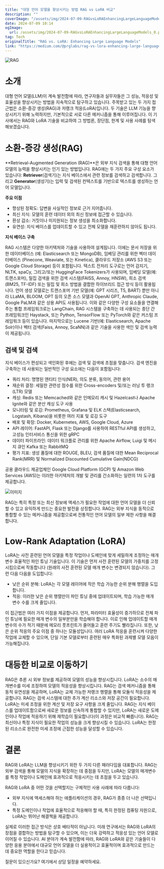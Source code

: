 ```yaml
---
title: "대형 언어 모델을 향상시키는 방법 RAG vs LoRA 비교"
description: ""
coverImage: "/assets/img/2024-07-09-RAGvsLoRAEnhancingLargeLanguageModels_0.png"
date: 2024-07-09 10:14
ogImage: 
  url: /assets/img/2024-07-09-RAGvsLoRAEnhancingLargeLanguageModels_0.png
tag: Tech
originalTitle: "RAG vs. LoRA: Enhancing Large Language Models"
link: "https://medium.com/@prglabs/rag-vs-lora-enhancing-large-language-models-ec1a5038e639"
---
```



![RAG](/assets/img/2024-07-09-RAGvsLoRAEnhancingLargeLanguageModels_0.png)

# 소개

대형 언어 모델(LLM)이 계속 발전함에 따라, 연구자들과 실무자들은 그 성능, 적응성 및 효율성을 향상시키는 방법을 지속적으로 탐구하고 있습니다. 주목받고 있는 두 가지 접근법은 소환-증강 생성(RAG)과 저랭크 적응(LoRA)입니다. 두 기술은 LLM 기능을 향상시키기 위해 노력하지만, 기본적으로 서로 다른 메커니즘을 통해 이루어집니다. 이 기사에서는 RAG와 LoRA 기술을 비교하여 그 방법론, 장단점, 한계 및 사용 사례를 탐색해보겠습니다.

# 소환-증강 생성(RAG)

<div class="content-ad"></div>

**Retrieval-Augmented Generation (RAG)**은 외부 지식 검색을 통해 대형 언어 모델의 능력을 향상시키는 인기 있는 방법입니다. RAG에는 두 가지 주요 구성 요소가 있습니다: **Retriever**(검색기)는 지식 베이스에서 관련 정보를 검색하고 검색합니다. 그리고 **Generator**(생성기)는 입력 및 검색된 컨텍스트를 기반으로 텍스트를 생성하는 언어 모델입니다.

**주요 이점**

- 향상된 정확도: 답변을 사실적인 정보로 근거 지어줍니다.
- 최신 지식: 모델의 훈련 데이터 외의 최신 정보에 접근할 수 있습니다.
- 환상 감소: 거짓이나 미지원되는 정보 생성을 최소화합니다.
- 유연성: 지식 베이스를 업데이트할 수 있고 전체 모델을 재훈련하지 않아도 됩니다.

**지식 베이스 구축**

<div class="content-ad"></div>

RAG 시스템은 다양한 아키텍처와 기술을 사용하여 설계됩니다. 이에는 문서 저장을 위한 데이터베이스 (예: Elasticsearch 또는 MongoDB), 임베딩 관리를 위한 벡터 데이터베이스 (Pinecone, Weaviate, 또는 Kinetica), 클라우드 저장소 (AWS S3 또는 Google Cloud Storage) 등이 포함됩니다. 텍스트 전처리 도구로는 언어 감지기, NLTK, spaCy, 그리고/또는 HuggingFace Tokenizers가 사용되며, 임베딩 모델(예: 트랜스포머), 밀집 검색을 위한 검색 시스템(FAISS, Annoy, HNSW), 희소 검색(BM25, TF-IDF) 또는 밀집 및 희소 방법을 결합한 하이브리드 접근 방식 등이 활용됩니다. 언어 생성 모델로는 트랜스포머 기반 모델(예: GPT 시리즈, T5, BART) 뿐만 아니라 LLaMA, BLOOM, OPT 등의 오픈 소스 모델과 OpenAI GPT, Anthropic Claude, Google PaLM과 같은 상용 API도 사용됩니다. 이와 같은 다양한 구성 요소들을 연결해주는 통합 프레임워크로는 LangChain, RAG 시스템을 구축하는 데 사용되는 종단 간 프레임워크인 Haystack, 또는 Python, TensorFlow 또는 PyTorch와 같은 커스텀 프레임워크 등이 있습니다. 마지막으로는 Lucene 기반(예: Elasticsearch, Apache Solr)이나 벡터 검색(Faiss, Annoy, ScaNN)과 같은 기술을 사용한 색인 및 검색 능력이 제공됩니다.

## 검색 및 검색

지식 베이스가 편성되고 색인화된 후에는 검색 및 검색에 초점을 맞춥니다. 검색 엔진을 구축하는 데 사용되는 일반적인 구성 요소에는 다음이 포함됩니다:

- 쿼리 처리: 명명된 엔티티 인식(NER), 의도 분류, 동의어, 관련 용어
- 재순위 결정: 세밀한 관련성 점수를 위한 Cross-encoders 및/또는 러닝 투 랭크(LTR) 모델
- 캐싱: Redis 또는 Memcached와 같은 인메모리 캐시 및 Hazelcast나 Apache Ignite와 같은 분산 캐싱 도구 사용
- 모니터링 및 로깅: Prometheus, Grafana 및 ELK 스택(Elasticsearch, Logstash, Kibana)을 비롯한 여러 지표 및 로깅 도구
- 배포 및 확장: Docker, Kubernetes, AWS, Google Cloud, Azure
- API 레이어: FastAPI, Flask 또는 Django를 사용하여 RESTful API를 생성하고, 고성능 인터서비스 통신을 위한 gRPC
- 데이터 파이프라인: 데이터 워크플로 관리를 위한 Apache Airflow, Luigi 및 메시지 큐인 Kafka 또는 RabbitMQ
- 평가 지표: 생성 품질에 대한 ROUGE, BLEU, 검색 품질에 대한 Mean Reciprocal Rank(MRR) 및 Normalized Discounted Cumulative Gain(NDCG)

<div class="content-ad"></div>

공용 클라우드 제공업체인 Google Cloud Platform (GCP) 및 Amazon Web Services (AWS)는 이러한 아키텍처의 개발 및 관리를 간소화하는 일련의 1차 도구를 제공합니다.

![이미지](/assets/img/2024-07-09-RAGvsLoRAEnhancingLargeLanguageModels_1.png)

RAG는 특히 특정 또는 최신 정보에 액세스가 필요한 작업에 대한 언어 모델을 더 신뢰할 수 있고 유익하게 만드는 중요한 발전을 상징합니다. RAG는 외부 지식을 동적으로 통합할 수 있는 메커니즘을 제공함으로써 전통적인 언어 모델의 일부 제한 사항을 해결합니다.

# Low-Rank Adaptation (LoRA)

<div class="content-ad"></div>

LoRA는 사전 훈련된 언어 모델을 특정 작업이나 도메인에 맞게 세밀하게 조정하는 매개 변수 효율적인 파인 튜닝 기술입니다. 이 기술은 먼저 사전 훈련된 모델의 가중치를 고정시킴으로써 작동합니다 (원래의 사전 훈련된 모델 매개 변수는 변경되지 않습니다). 그런 다음 다음을 도입합니다:

- 낮은 순위 분해: LoRA는 각 모델 레이어에 작은 학습 가능한 순위 분해 행렬을 도입합니다.
- 적응: 이러한 낮은 순위 행렬만이 파인 튜닝 중에 업데이트되며, 학습 가능한 매개 변수 수를 크게 줄입니다.

이 접근법은 여러 가지 이점을 제공합니다. 먼저, 파라미터 효율성이 증가하므로 전체 파인 튜닝에 필요한 매개 변수의 일부분만을 학습해야 합니다. 이로 인해 업데이트할 매개 변수의 수가 적기 때문에 메모리 풋프린트가 줄어들고 훈련 주기도 빨라집니다. 또한, 낮은 순위 적응의 주요 이점 중 하나는 모듈성입니다. 여러 LoRA 적응을 훈련시켜 다양한 작업에 교체할 수 있으며, 단일 기본 모델로부터 훈련된 매우 특화된 과제별 모델 모음이 가능해집니다.

# 대등한 비교로 이동하기

<div class="content-ad"></div>

RAG은 추론 시 외부 정보를 제공하여 모델의 성능을 향상시킵니다. LoRA는 소수의 매개변수를 미세 조정하여 모델의 적응성을 향상시킵니다. RAG는 검색 메커니즘을 통해 동적 유연성을 제공하며, LoRA는 교체 가능한 저랭크 행렬을 통해 모듈식 적응성을 제공합니다. RAG는 검색 시스템에 대한 추가 계산 리소스와 저장 공간이 필요합니다. LoRA는 미세 조정을 위한 계산 및 저장 요구 사항을 크게 줄입니다. RAG는 지식 베이스를 업데이트함으로써 새로운 정보를 신속하게 통합할 수 있지만, LoRA는 새로운 도메인이나 작업에 적응하기 위해 재학습이 필요합니다(이 과정은 비교적 빠릅니다). RAG는 최신이나 특정 지식이 필요한 작업의 성능을 크게 향상시킬 수 있습니다. LoRA는 한정된 리소스로 완전한 미세 조정에 근접한 성능을 달성할 수 있습니다.

# 결론

RAG와 LoRA는 LLM을 향상시키기 위한 두 가지 다른 패러다임을 대표합니다. RAG는 외부 검색을 통해 모델의 지식을 확장하는 데 중점을 두지만, LoRA는 모델의 매개변수를 특정 작업이나 도메인에 효과적으로 적응시키는 데 초점을 두고 있습니다.

RAG와 LoRA 중 어떤 것을 선택할지는 구체적인 사용 사례에 따라 다릅니다:

<div class="content-ad"></div>

- 외부 지식에 액세스해야 하는 애플리케이션의 경우, RAG가 종종 더 나은 선택입니다.
- 특정 도메인이나 작업에 효율적으로 적응해야 할 때, 특히 한정된 컴퓨팅 자원으로, LoRA는 뛰어난 해결책을 제공합니다.

실제로 이러한 접근 방식은 상호 배타적이 아닙니다. 미래 연구에서는 RAG와 LoRA의 장점을 결합하는 방법을 탐구할 수 있으며, 이는 더욱 강력하고 적응성 있는 언어 모델로 이어질 수 있습니다. AI 분야가 계속 발전함에 따라, RAG와 LoRA와 같은 기술들이 다양한 응용 분야에서 대규모 언어 모델을 더 실용적이고 효율적이며 효과적으로 만드는 데 중요한 역할을 한다고 믿습니다.

질문이 있으신가요? 여기에서 상담 일정을 예약하세요.